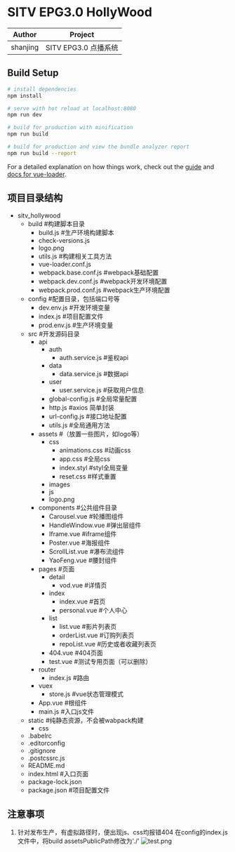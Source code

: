 # SITV EPG3.0 HollyWood

|Author|Project|
|-|-|
|shanjing|SITV EPG3.0 点播系统|

## Build Setup

``` bash
# install dependencies
npm install

# serve with hot reload at localhost:8080
npm run dev

# build for production with minification
npm run build

# build for production and view the bundle analyzer report
npm run build --report
```

For a detailed explanation on how things work, check out the [guide](http://vuejs-templates.github.io/webpack/) and [docs for vue-loader](http://vuejs.github.io/vue-loader).

## 项目目录结构
- sitv_hollywood
  - build #构建脚本目录
  	- build.js #生产环境构建脚本
  	- check-versions.js
  	- logo.png
  	- utils.js #构建相关工具方法
  	- vue-loader.conf.js
  	- webpack.base.conf.js  #webpack基础配置
  	- webpack.dev.conf.js   #webpack开发环境配置
  	- webpack.prod.conf.js  #webpack生产环境配置
  - config #配置目录，包括端口号等
  	- dev.env.js #开发环境变量
  	- index.js #项目配置文件
  	- prod.env.js #生产环境变量
  - src #开发源码目录
    - api
      	- auth
        	- auth.service.js  #鉴权api
      	- data
      		- data.service.js  #数据api
      	- user
      		- user.service.js  #获取用户信息
      	- global-config.js #全局常量配置
      	- http.js #axios 简单封装
      	- url-config.js #接口地址配置
      	- utils.js #全局通用方法
    - assets #（放置一些图片，如logo等）
    	- css
    		- animations.css #动画css
    		- app.css #全局css
    		- index.styl #styl全局变量
    		- reset.css #样式重置
    	- images
        - js
        - logo.png
    - components #公共组件目录
        - Carousel.vue #轮播图组件
        - HandleWindow.vue #弹出层组件
        - Iframe.vue #iframe组件
        - Poster.vue #海报组件
        - ScrollList.vue #瀑布流组件
        - YaoFeng.vue #腰封组件
    - pages #页面
    	- detail
    		- vod.vue #详情页
    	- index
    		- index.vue  #首页
    		- personal.vue #个人中心
    	- list
    		- list.vue #影片列表页
    		- orderList.vue #订购列表页
    		- repoList.vue #历史或者收藏列表页
    	- 404.vue #404页面
    	- test.vue #测试专用页面（可以删除）
    - router
    	- index.js #路由
    - vuex
    	- store.js #vue状态管理模式
    - App.vue #根组件
    - main.js #入口js文件
  - static  #纯静态资源，不会被wabpack构建
    - css
  - .babelrc
  - .editorconfig
  - .gitignore
  - .postcssrc.js
  - README.md
  - index.html #入口页面
  - package-lock.json 
  - package.json #项目配置文件

## 注意事项

1. 针对发布生产，有虚拟路径时，便出现js、css均报错404 在config的index.js文件中，将build assetsPublicPath修改为'./'
![test.png](1)
